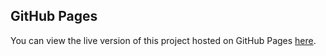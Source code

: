 ## GitHub Pages

You can view the live version of this project hosted on GitHub Pages [here](https://agsafronenko.github.io/calculator/).
